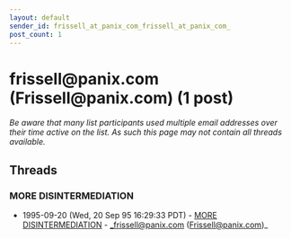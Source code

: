 ```yaml
---
layout: default
sender_id: frissell_at_panix_com_frissell_at_panix_com_
post_count: 1
---
```


# frissell<span>@</span>panix.com (Frissell<span>@</span>panix.com) (1 post)

_Be aware that many list participants used multiple email addresses over their time active on the list. As such this page may not contain all threads available._

## Threads

### MORE DISINTERMEDIATION
+ 1995-09-20 (Wed, 20 Sep 95 16:29:33 PDT) - [MORE DISINTERMEDIATION](/archive/1995/09/3984d9e31506558aa17554f10e3c0b2e40cce42b5ba1d58b93bad374bd159145) - _frissell@panix.com (Frissell@panix.com)_

